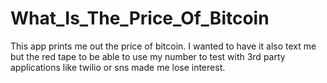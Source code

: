 # What_Is_The_Price_Of_Bitcoin

This app prints me out the price of bitcoin. I wanted to have it also text me
but the red tape to be able to use my number to test with 3rd party applications like
twilio or sns made me lose interest.